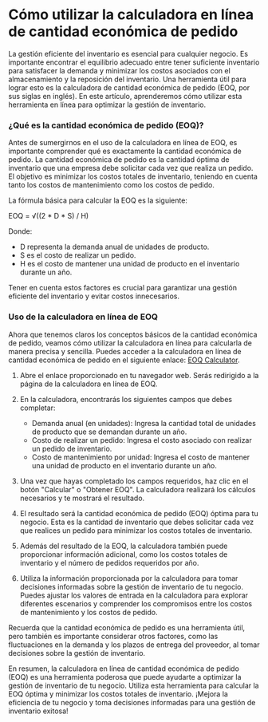 Cómo utilizar la calculadora en línea de cantidad económica de pedido
=====================================================================

La gestión eficiente del inventario es esencial para cualquier negocio. Es importante encontrar el equilibrio adecuado entre tener suficiente inventario para satisfacer la demanda y minimizar los costos asociados con el almacenamiento y la reposición del inventario. Una herramienta útil para lograr esto es la calculadora de cantidad económica de pedido (EOQ, por sus siglas en inglés). En este artículo, aprenderemos cómo utilizar esta herramienta en línea para optimizar la gestión de inventario.

### ¿Qué es la cantidad económica de pedido (EOQ)?

Antes de sumergirnos en el uso de la calculadora en línea de EOQ, es importante comprender qué es exactamente la cantidad económica de pedido. La cantidad económica de pedido es la cantidad óptima de inventario que una empresa debe solicitar cada vez que realiza un pedido. El objetivo es minimizar los costos totales de inventario, teniendo en cuenta tanto los costos de mantenimiento como los costos de pedido.

La fórmula básica para calcular la EOQ es la siguiente:

EOQ = √((2 \* D \* S) / H)

Donde:

- D representa la demanda anual de unidades de producto.
- S es el costo de realizar un pedido.
- H es el costo de mantener una unidad de producto en el inventario durante un año.

Tener en cuenta estos factores es crucial para garantizar una gestión eficiente del inventario y evitar costos innecesarios.

### Uso de la calculadora en línea de EOQ

Ahora que tenemos claros los conceptos básicos de la cantidad económica de pedido, veamos cómo utilizar la calculadora en línea para calcularla de manera precisa y sencilla. Puedes acceder a la calculadora en línea de cantidad económica de pedido en el siguiente enlace: [EOQ Calculator](https://www.onlinecalculatorsfree.com/es/financial/eoq-calculator.html).

1. Abre el enlace proporcionado en tu navegador web. Serás redirigido a la página de la calculadora en línea de EOQ.
2. En la calculadora, encontrarás los siguientes campos que debes completar:
    
    
    - Demanda anual (en unidades): Ingresa la cantidad total de unidades de producto que se demandan durante un año.
    - Costo de realizar un pedido: Ingresa el costo asociado con realizar un pedido de inventario.
    - Costo de mantenimiento por unidad: Ingresa el costo de mantener una unidad de producto en el inventario durante un año.
3. Una vez que hayas completado los campos requeridos, haz clic en el botón "Calcular" o "Obtener EOQ". La calculadora realizará los cálculos necesarios y te mostrará el resultado.
4. El resultado será la cantidad económica de pedido (EOQ) óptima para tu negocio. Esta es la cantidad de inventario que debes solicitar cada vez que realices un pedido para minimizar los costos totales de inventario.
5. Además del resultado de la EOQ, la calculadora también puede proporcionar información adicional, como los costos totales de inventario y el número de pedidos requeridos por año.
6. Utiliza la información proporcionada por la calculadora para tomar decisiones informadas sobre la gestión de inventario de tu negocio. Puedes ajustar los valores de entrada en la calculadora para explorar diferentes escenarios y comprender los compromisos entre los costos de mantenimiento y los costos de pedido.

Recuerda que la cantidad económica de pedido es una herramienta útil, pero también es importante considerar otros factores, como las fluctuaciones en la demanda y los plazos de entrega del proveedor, al tomar decisiones sobre la gestión de inventario.

En resumen, la calculadora en línea de cantidad económica de pedido (EOQ) es una herramienta poderosa que puede ayudarte a optimizar la gestión de inventario de tu negocio. Utiliza esta herramienta para calcular la EOQ óptima y minimizar los costos totales de inventario. ¡Mejora la eficiencia de tu negocio y toma decisiones informadas para una gestión de inventario exitosa!